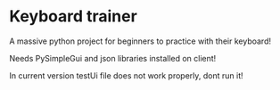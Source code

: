 # Keyboard trainer
A massive python project for beginners to practice with their keyboard!

Needs PySimpleGui and json libraries installed on client!

In current version testUi file does not work properly, dont run it!
